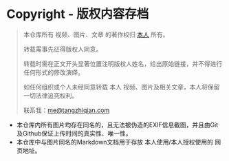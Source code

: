 # Copyright - 版权内容存档
> 本仓库所有 视频、图片、文章 的著作权归 [本人](https://github.com/realTangZhiqian) 所有。
>
> 转载需事先征得版权人同意。
>
> 转载时需在正文开头显著位置注明版权人姓名，给出原始链接，并不得进行任何形式的修改演绎。
>
> 如任何组织或个人未经同意转载 本人 视频、图片及相关文章，本人将保留一切法律追究权利。
>
> 联系我：me@tangzhiqian.com



- 本仓库内所有图片均存在同名的，且无法被伪造的EXIF信息截图，并且由Git及Github保证上传时间的真实性、唯一性。
- 本仓库中与图片同名的Markdown文档用于存放 本人使用/本人授权使用的 网页地址。
